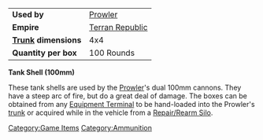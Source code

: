 |                                             |                                                  |
| ------------------------------------------- | ------------------------------------------------ |
| **Used by**                                 | [Prowler](Prowler.md "wikilink")                 |
| **Empire**                                  | [Terran Republic](Terran_Republic.md "wikilink") |
| **[Trunk](Trunk.md "wikilink") dimensions** | 4x4                                              |
| **Quantity per box**                        | 100 Rounds                                       |

**Tank Shell (100mm)**

These tank shells are used by the [Prowler](Prowler.md "wikilink")'s dual
100mm cannons. They have a steep arc of fire, but do a great deal of
damage. The boxes can be obtained from any [Equipment
Terminal](Equipment_Terminal.md "wikilink") to be hand-loaded into the
Prowler's [trunk](trunk.md "wikilink") or acquired while in the vehicle
from a [Repair/Rearm Silo](Repair.md/Rearm_Silo "wikilink").

[Category:Game Items](Category:Game_Items.md "wikilink")
[Category:Ammunition](Category:Ammunition.md "wikilink")
